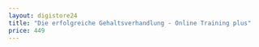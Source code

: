 ```yaml
---
layout: digistore24
title: "Die erfolgreiche Gehaltsverhandlung - Online Training plus"
price: 449
---
```

